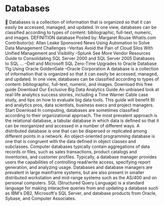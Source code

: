 # Databases
:file_folder: Databases is a collection of information that is organized so that it can easily be accessed, managed, and updated. In one view, databases can be classified according to types of content: bibliographic, full-text, numeric, and images. DEFINITION database  Posted by: Margaret Rouse WhatIs.com     Contributor(s): Allan Leake Sponsored News Using Automation to Solve Data Management Challenges –Veritas Avoid the Pain of Cloud Silos With Unified Management and Visibility –Splunk See More Vendor Resources Guide to Consolidating SQL Server 2000 and SQL Server 2005 Databases to SQL ... –Dell and Microsoft SQL Zero-Time Upgrades to Oracle Database 11g Using Oracle GoldenGate –Oracle Corporation A database is a collection of information that is organized so that it can easily be accessed, managed, and updated. In one view, databases can be classified according to types of content: bibliographic, full-text, numeric, and images.   Download this free guide Download Our Exclusive Big Data Analytics Guide An unbiased look at real-life analytics success stories, including a Time Warner Cable case study, and tips on how to evaluate big data tools. This guide will benefit BI and analytics pros, data scientists, business execs and project managers. Start Download In computing, databases are sometimes classified according to their organizational approach. The most prevalent approach is the relational database, a tabular database in which data is defined so that it can be reorganized and accessed in a number of different ways. A distributed database is one that can be dispersed or replicated among different points in a network. An object-oriented programming database is one that is congruent with the data defined in object classes and subclasses.  Computer databases typically contain aggregations of data records or files, such as sales transactions, product catalogs and inventories, and customer profiles. Typically, a database manager provides users the capabilities of controlling read/write access, specifying report generation, and analyzing usage. Databases and database managers are prevalent in large mainframe systems, but are also present in smaller distributed workstation and mid-range systems such as the AS/400 and on personal computers. SQL (Structured Query Language) is a standard language for making interactive queries from and updating a database such as IBM's DB2, Microsoft's SQL Server, and database products from Oracle, Sybase, and Computer Associates.
